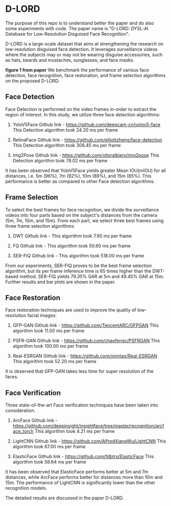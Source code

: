 # D-LORD
The purpose of this repo is to understand better the paper and do also some experiments with code.
The paper name is "D-LORD: DYSL-AI Database for Low-Resolution Disguised Face Recognition".

D-LORD is a large-scale dataset that aims at strengthening the research on low-resolution disguised face detection. It leverages surveillance videos where the subjects may or may not be wearing disguise accessories, such as hats, beards and mustaches, sunglasses, and face masks.
 
**figure 1 from paper**
We benchmark the performance of various face detection, face recognition, face restoration, and frame selection algorithms on the proposed D-LORD.

## Face Detection
Face Detection is performed on the video frames in-order to extract the region of interest. In this study, we utilize three face detection algorithms:
1. YoloV5Face
   Github link - https://github.com/deepcam-cn/yolov5-face
   This Detection algorithm took 24.20 ms per frame
   
2. RetinaFace
   Github link - https://github.com/elliottzheng/face-detection
   This Detection algorithm took 308.45 ms per frame
 
3. Img2Pose
   Github link - https://github.com/vitoralbiero/img2pose
   This Detection algorithm took 78.02 ms per frame
   
It has been observed that YoloV5Face yields greater Mean IOU(mIOU) for all distances, i.e. 5m (96%), 7m (92%), 10m (89%), and 15m (85%). This performance is better as compared to other Face detection algorithms.
   
## Frame Selection
To select the best frames for face recognition, we divide the surveillance videos into four parts based on the subject's distances from the camera (5m, 7m, 10m, and 15m). From each part, we select three best frames using three frame selection algorithms:
1. DWT
   Github link - 
   This algorithm took 7.90 ms per frame

2. FQ
   Github link - 
   This algorithm took 50.60 ms per frame

3. SER-FIQ
   Github link - 
   This algorithm took 518.00 ms per frame
   
From our experiments, SER-FIQ proves to be the best frame selection algorithm, but its per frame inference time is 65 times higher than the DWT-based method. SER-FIQ yields 79.35% GAR at 5m and 49.45% GAR at 15m. Further results and bar plots are shown in the paper.


## Face Restoration
Face restoration techniques are used to improve the quality of low-resolution facial images:
1. GFP-GAN
   Github link - https://github.com/TencentARC/GFPGAN
   This algorithm took 11.00 ms per frame

2. PSFR-GAN
   Github link - https://github.com/chaofengc/PSFRGAN
   This algorithm took 100.00 ms per frame

3. Real-ESRGAN
   Github link - https://github.com/xinntao/Real-ESRGAN
   This algorithm took 52.20 ms per frame
   
It is observed that GFP-GAN takes less time for super resolution of the faces. 

## Face Verification
Three state-of-the-art Face verification techniques have been taken into consideration.  
1. ArcFace 
   Github link - https://github.com/deepinsight/insightface/tree/master/recognition/arcface_torch
   This algorithm took 4.21 ms per frame

2. LightCNN
   Github link - https://github.com/AlfredXiangWu/LightCNN
   This algorithm took 67.00 ms per frame

3. ElasticFace
   Github link - https://github.com/fdbtrs/ElasticFace
   This algorithm took 58.64 ms per frame
   
It has been observed that ElasticFace performs better at 5m and 7m distances, while ArcFace performs better for distances more than 10m and 15m. The performance of LightCNN is significantly lower than the other recognition models. 

The detailed results are discussed in the paper D-LORD.


